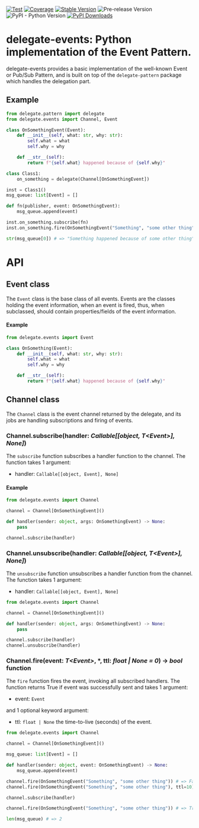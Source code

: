 [![Test](https://github.com/apmadsen/delegate-events/actions/workflows/python-test.yml/badge.svg)](https://github.com/apmadsen/delegate-events/actions/workflows/python-test.yml)
[![Coverage](https://github.com/apmadsen/delegate-events/actions/workflows/python-test-coverage.yml/badge.svg)](https://github.com/apmadsen/delegate-events/actions/workflows/python-test-coverage.yml)
[![Stable Version](https://img.shields.io/pypi/v/delegate-events?label=stable&sort=semver&color=blue)](https://github.com/apmadsen/delegate-events/releases)
![Pre-release Version](https://img.shields.io/github/v/release/apmadsen/delegate-events?label=pre-release&include_prereleases&sort=semver&color=blue)
![PyPI - Python Version](https://img.shields.io/pypi/pyversions/delegate-events)
[![PyPI Downloads](https://static.pepy.tech/badge/delegate-events/week)](https://pepy.tech/projects/delegate-events)

# delegate-events: Python implementation of the Event Pattern.

delegate-events provides a basic implementation of the well-known Event or Pub/Sub Pattern, and is built on top of the `delegate-pattern` package which handles the delegation part.

## Example

```python
from delegate.pattern import delegate
from delegate.events import Channel, Event

class OnSomethingEvent(Event):
    def __init__(self, what: str, why: str):
        self.what = what
        self.why = why

    def __str__(self):
        return f"{self.what} happened because of {self.why}"

class Class1:
    on_something = delegate(Channel[OnSomethingEvent])

inst = Class1()
msg_queue: list[Event] = []

def fn(publisher, event: OnSomethingEvent):
    msg_queue.append(event)

inst.on_something.subscribe(fn)
inst.on_something.fire(OnSomethingEvent("Something", "some other thing"))

str(msg_queue[0]) # => "Something happened because of some other thing"
```

# API

## Event class
The `Event` class is the base class of all events. Events are the classes holding the event information, when an event is fired, thus, when subclassed, should contain properties/fields of the event information.

#### Example
```python
from delegate.events import Event

class OnSomething(Event):
    def __init__(self, what: str, why: str):
        self.what = what
        self.why = why

    def __str__(self):
        return f"{self.what} happened because of {self.why}"

```

## Channel class
The `Channel` class is the event channel returned by the delegate, and its jobs are handling subscriptions and firing of events.

### Channel.subscribe(handler: _Callable[[object, T\<Event>], None]_)

The `subscribe` function subscribes a handler function to the channel. The function takes 1 argument:
- handler: `Callable[[object, Event], None]`

#### Example
```python
from delegate.events import Channel

channel = Channel[OnSomethingEvent]()

def handler(sender: object, args: OnSomethingEvent) -> None:
    pass

channel.subscribe(handler)
```


### Channel.unsubscribe(handler: _Callable[[object, T\<Event>], None]_)
The `unsubscribe` function unsubscribes a handler function from the channel. The function takes 1 argument:
- handler: `Callable[[object, Event], None]`

```python
from delegate.events import Channel

channel = Channel[OnSomethingEvent]()

def handler(sender: object, args: OnSomethingEvent) -> None:
    pass

channel.subscribe(handler)
channel.unsubscribe(handler)
```

### Channel.fire(event: _T\<Event>_, *, ttl: _float | None = 0_) -> _bool_ function
The `fire` function fires the event, invoking all subscribed handlers. The function returns True if event was successfully sent and takes 1 argument:
- event: `Event`

and 1 optional keyword argument:
- ttl: `float | None` the time-to-live (seconds) of the event.

```python
from delegate.events import Channel

channel = Channel[OnSomethingEvent]()

msg_queue: list[Event] = []

def handler(sender: object, event: OnSomethingEvent) -> None:
    msg_queue.append(event)

channel.fire(OnSomethingEvent("Something", "some other thing")) # => False
channel.fire(OnSomethingEvent("Something", "some other thing"), ttl=10) # => False - event stays in queue and will be sent if subcrribed to within 10 seconds though

channel.subscribe(handler)

channel.fire(OnSomethingEvent("Something", "some other thing")) # => True

len(msg_queue) # => 2
```
